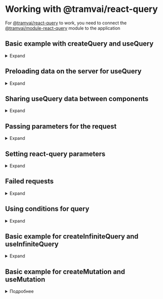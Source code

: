 # Working with @tramvai/react-query

For [@tramvai/react-query](references/tramvai/react-query.md) to work, you need to connect the [@tramvai/module-react-query](references/modules/react-query.md) module to the application

## Basic example with createQuery and useQuery

<p>
<details>
<summary>Expand</summary>

@inline components/use-query-base.tsx

</details>
</p>

## Preloading data on the server for useQuery

<p>
<details>
<summary>Expand</summary>

@inline components/use-query-prefetch.tsx

</details>
</p>

## Sharing useQuery data between components

<p>
<details>
<summary>Expand</summary>

@inline components/use-same-query-many-components.tsx

</details>
</p>

## Passing parameters for the request

<p>
<details>
<summary>Expand</summary>

@inline components/use-query-parameters.tsx

</details>
</p>

## Setting react-query parameters

<p>
<details>
<summary>Expand</summary>

@inline components/use-query-options.tsx

</details>
</p>

## Failed requests

<p>
<details>
<summary>Expand</summary>

@inline components/use-query-fail.tsx

</details>
</p>

## Using conditions for query

<p>
<details>
<summary>Expand</summary>

@inline components/use-query-conditions.tsx

</details>
</p>

## Basic example for createInfiniteQuery and useInfiniteQuery

<p>
<details>
<summary>Expand</summary>

@inline components/use-infinite-query.tsx

</details>
</p>

## Basic example for createMutation and useMutation

<p>
<details>
<summary>Подробнее</summary>

@inline components/use-mutation.tsx

</details>
</p>
